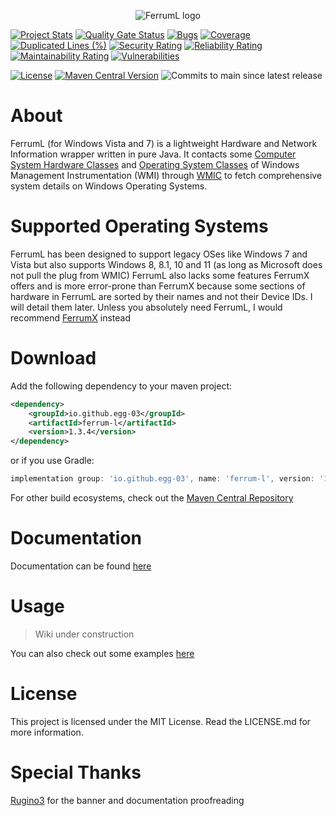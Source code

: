 <p align="center"> 
  <img src="https://github.com/user-attachments/assets/9316401c-4f8a-4b70-bd04-9da1bcbccc1f"alt="FerrumL logo">
</p>

[![Project Stats](https://openhub.net/p/FerrumL/widgets/project_thin_badge.gif)](https://openhub.net/p/FerrumL)
[![Quality Gate Status](https://sonarcloud.io/api/project_badges/measure?project=Egg-03_FerrumL&metric=alert_status)](https://sonarcloud.io/summary/new_code?id=Egg-03_FerrumL)
[![Bugs](https://sonarcloud.io/api/project_badges/measure?project=Egg-03_FerrumL&metric=bugs)](https://sonarcloud.io/summary/new_code?id=Egg-03_FerrumL)
[![Coverage](https://sonarcloud.io/api/project_badges/measure?project=Egg-03_FerrumL&metric=coverage)](https://sonarcloud.io/summary/new_code?id=Egg-03_FerrumL)
[![Duplicated Lines (%)](https://sonarcloud.io/api/project_badges/measure?project=Egg-03_FerrumL&metric=duplicated_lines_density)](https://sonarcloud.io/summary/new_code?id=Egg-03_FerrumL)
[![Security Rating](https://sonarcloud.io/api/project_badges/measure?project=Egg-03_FerrumL&metric=security_rating)](https://sonarcloud.io/summary/new_code?id=Egg-03_FerrumL)
[![Reliability Rating](https://sonarcloud.io/api/project_badges/measure?project=Egg-03_FerrumL&metric=reliability_rating)](https://sonarcloud.io/summary/new_code?id=Egg-03_FerrumL)
[![Maintainability Rating](https://sonarcloud.io/api/project_badges/measure?project=Egg-03_FerrumL&metric=sqale_rating)](https://sonarcloud.io/summary/new_code?id=Egg-03_FerrumL)
[![Vulnerabilities](https://sonarcloud.io/api/project_badges/measure?project=Egg-03_FerrumL&metric=vulnerabilities)](https://sonarcloud.io/summary/new_code?id=Egg-03_FerrumL)

[![License](https://img.shields.io/github/license/Egg-03/FerrumL)](https://github.com/Egg-03/FerrumL/blob/main/LICENSE)
[![Maven Central Version](https://img.shields.io/maven-central/v/io.github.egg-03/ferrum-l)](https://central.sonatype.com/artifact/io.github.egg-03/ferrum-l)
![Commits to main since latest release](https://img.shields.io/github/commits-since/Egg-03/FerrumL/latest)

# About
FerrumL (for Windows Vista and 7) is a lightweight Hardware and Network Information wrapper written in pure Java. It contacts some [Computer System Hardware Classes](https://learn.microsoft.com/en-us/windows/win32/cimwin32prov/computer-system-hardware-classes) and [Operating System Classes](https://learn.microsoft.com/en-us/windows/win32/cimwin32prov/operating-system-classes) of Windows Management Instrumentation (WMI) through [WMIC](https://learn.microsoft.com/en-us/windows/win32/wmisdk/wmic) to fetch comprehensive system details on Windows Operating Systems.

# Supported Operating Systems
FerrumL has been designed to support legacy OSes like Windows 7 and Vista but also supports Windows 8, 8.1, 10 and 11 (as long as Microsoft does not pull the plug from WMIC)
FerrumL also lacks some features FerrumX offers and is more error-prone than FerrumX because some sections of hardware in FerrumL are sorted by their names and not their Device IDs.
I will detail them later. Unless you absolutely need FerrumL, I would recommend [FerrumX](https://github.com/Egg-03/FerrumX) instead

# Download
Add the following dependency to your maven project:
```xml
<dependency>
    <groupId>io.github.egg-03</groupId>
    <artifactId>ferrum-l</artifactId>
    <version>1.3.4</version>
</dependency>
```
or if you use Gradle:
```gradle
implementation group: 'io.github.egg-03', name: 'ferrum-l', version: '1.3.4'
```
For other build ecosystems, check out the [Maven Central Repository](https://central.sonatype.com/artifact/io.github.egg-03/ferrum-l/overview)

# Documentation
Documentation can be found [here](https://egg-03.github.io/FerrumL-Documentation/)

# Usage
> Wiki under construction

You can also check out some examples [here](https://github.com/Egg-03/FerrumL/tree/96dc8a18b3724b72589ade0c372386503ec4c4f5/src/com/ferruml/tests)
# License
This project is licensed under the MIT License. Read the LICENSE.md for more information.

# Special Thanks
[Rugino3](https://github.com/Soumil-Biswas) for the banner and documentation proofreading
